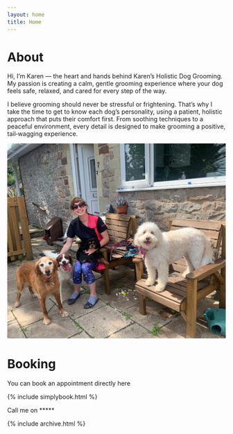 ```yaml
---
layout: home
title: Home
---
```

# About

Hi, I’m Karen — the heart and hands behind Karen’s Holistic Dog Grooming. My passion is creating a calm, gentle grooming experience where your dog feels safe, relaxed, and cared for every step of the way.

I believe grooming should never be stressful or frightening. That’s why I take the time to get to know each dog’s personality, using a patient, holistic approach that puts their comfort first. From soothing techniques to a peaceful environment, every detail is designed to make grooming a positive, tail‑wagging experience.

![Lots of dogs with Karen](/assets/files/dogsdogsdogs.jpeg)

# Booking

You can book an appointment directly here

{% include simplybook.html %}

Call me on *****

{% include archive.html %}
